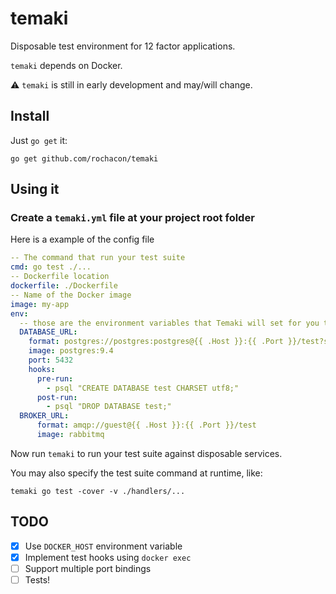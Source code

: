 # temaki

Disposable test environment for 12 factor applications.

`temaki` depends on Docker.

:warning: `temaki` is still in early development and may/will change.

## Install

Just `go get` it:

```
go get github.com/rochacon/temaki
```

## Using it

### Create a `temaki.yml` file at your project root folder

Here is a example of the config file

```yaml
-- The command that run your test suite
cmd: go test ./...
-- Dockerfile location
dockerfile: ./Dockerfile
-- Name of the Docker image
image: my-app
env:
  -- those are the environment variables that Temaki will set for you test suite
  DATABASE_URL:
    format: postgres://postgres:postgres@{{ .Host }}:{{ .Port }}/test?sslmode=disable
    image: postgres:9.4
    port: 5432
    hooks:
      pre-run:
        - psql "CREATE DATABASE test CHARSET utf8;"
      post-run:
        - psql "DROP DATABASE test;"
  BROKER_URL:
      format: amqp://guest@{{ .Host }}:{{ .Port }}/test
      image: rabbitmq
```

Now run `temaki` to run your test suite against disposable services.


You may also specify the test suite command at runtime, like:

```
temaki go test -cover -v ./handlers/...
```

## TODO

- [X] Use `DOCKER_HOST` environment variable
- [X] Implement test hooks using `docker exec`
- [ ] Support multiple port bindings
- [ ] Tests!
